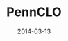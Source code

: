 ---
date: 2014-03-13
title: PennCLO
categories: supporter
logo: PennCLO.png
www: http://pennclo.com/
---